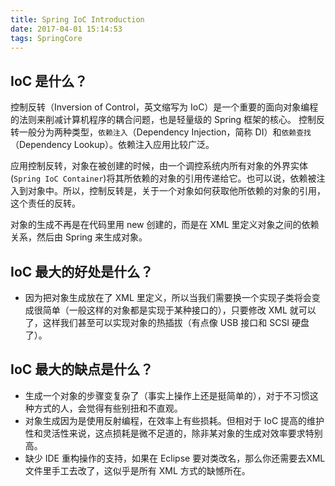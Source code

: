 ```yaml
---
title: Spring IoC Introduction
date: 2017-04-01 15:14:53
tags: SpringCore
---
```


## IoC 是什么？

控制反转（Inversion of Control，英文缩写为 IoC）是一个重要的面向对象编程的法则来削减计算机程序的耦合问题，也是轻量级的 Spring 框架的核心。 控制反转一般分为两种类型，`依赖注入`（Dependency Injection，简称 DI）和`依赖查找`（Dependency Lookup）。依赖注入应用比较广泛。

应用控制反转，对象在被创建的时候，由一个调控系统内所有对象的外界实体(`Spring IoC Container`)将其所依赖的对象的引用传递给它。也可以说，依赖被注入到对象中。所以，控制反转是，关于一个对象如何获取他所依赖的对象的引用，这个责任的反转。

对象的生成不再是在代码里用 new 创建的，而是在 XML 里定义对象之间的依赖关系，然后由 Spring 来生成对象。

## IoC 最大的好处是什么？

* 因为把对象生成放在了 XML 里定义，所以当我们需要换一个实现子类将会变成很简单（一般这样的对象都是实现于某种接口的），只要修改 XML 就可以了，这样我们甚至可以实现对象的热插拔（有点像 USB 接口和 SCSI 硬盘了）。

## IoC 最大的缺点是什么？

* 生成一个对象的步骤变复杂了（事实上操作上还是挺简单的），对于不习惯这种方式的人，会觉得有些别扭和不直观。
* 对象生成因为是使用反射编程，在效率上有些损耗。但相对于 IoC 提高的维护性和灵活性来说，这点损耗是微不足道的，除非某对象的生成对效率要求特别高。
* 缺少 IDE 重构操作的支持，如果在 Eclipse 要对类改名，那么你还需要去XML文件里手工去改了，这似乎是所有 XML 方式的缺憾所在。